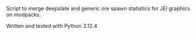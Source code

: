 Script to merge deepslate and generic ore spawn statistics for JEI graphics on modpacks.

Written and tested with Python 3.12.4